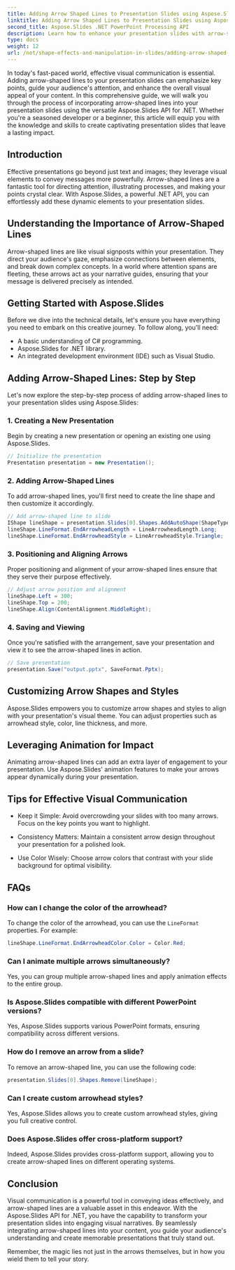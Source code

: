 ```yaml
---
title: Adding Arrow Shaped Lines to Presentation Slides using Aspose.Slides
linktitle: Adding Arrow Shaped Lines to Presentation Slides using Aspose.Slides
second_title: Aspose.Slides .NET PowerPoint Processing API
description: Learn how to enhance your presentation slides with arrow-shaped lines using Aspose.Slides for .NET. Step-by-step guide with code samples and FAQs.
type: docs
weight: 12
url: /net/shape-effects-and-manipulation-in-slides/adding-arrow-shaped-lines/
---
```


In today's fast-paced world, effective visual communication is essential. Adding arrow-shaped lines to your presentation slides can emphasize key points, guide your audience's attention, and enhance the overall visual appeal of your content. In this comprehensive guide, we will walk you through the process of incorporating arrow-shaped lines into your presentation slides using the versatile Aspose.Slides API for .NET. Whether you're a seasoned developer or a beginner, this article will equip you with the knowledge and skills to create captivating presentation slides that leave a lasting impact.

## Introduction

Effective presentations go beyond just text and images; they leverage visual elements to convey messages more powerfully. Arrow-shaped lines are a fantastic tool for directing attention, illustrating processes, and making your points crystal clear. With Aspose.Slides, a powerful .NET API, you can effortlessly add these dynamic elements to your presentation slides.

## Understanding the Importance of Arrow-Shaped Lines

Arrow-shaped lines are like visual signposts within your presentation. They direct your audience's gaze, emphasize connections between elements, and break down complex concepts. In a world where attention spans are fleeting, these arrows act as your narrative guides, ensuring that your message is delivered precisely as intended.

## Getting Started with Aspose.Slides

Before we dive into the technical details, let's ensure you have everything you need to embark on this creative journey. To follow along, you'll need:

- A basic understanding of C# programming.
- Aspose.Slides for .NET library.
- An integrated development environment (IDE) such as Visual Studio.

## Adding Arrow-Shaped Lines: Step by Step

Let's now explore the step-by-step process of adding arrow-shaped lines to your presentation slides using Aspose.Slides:

### 1. Creating a New Presentation

Begin by creating a new presentation or opening an existing one using Aspose.Slides.

```csharp
// Initialize the presentation
Presentation presentation = new Presentation();
```

### 2. Adding Arrow-Shaped Lines

To add arrow-shaped lines, you'll first need to create the line shape and then customize it accordingly.

```csharp
// Add arrow-shaped line to slide
IShape lineShape = presentation.Slides[0].Shapes.AddAutoShape(ShapeType.Line, 100, 100, 200, 0);
lineShape.LineFormat.EndArrowheadLength = LineArrowheadLength.Long;
lineShape.LineFormat.EndArrowheadStyle = LineArrowheadStyle.Triangle;
```

### 3. Positioning and Aligning Arrows

Proper positioning and alignment of your arrow-shaped lines ensure that they serve their purpose effectively.

```csharp
// Adjust arrow position and alignment
lineShape.Left = 300;
lineShape.Top = 200;
lineShape.Align(ContentAlignment.MiddleRight);
```

### 4. Saving and Viewing

Once you're satisfied with the arrangement, save your presentation and view it to see the arrow-shaped lines in action.

```csharp
// Save presentation
presentation.Save("output.pptx", SaveFormat.Pptx);
```

## Customizing Arrow Shapes and Styles

Aspose.Slides empowers you to customize arrow shapes and styles to align with your presentation's visual theme. You can adjust properties such as arrowhead style, color, line thickness, and more.

## Leveraging Animation for Impact

Animating arrow-shaped lines can add an extra layer of engagement to your presentation. Use Aspose.Slides' animation features to make your arrows appear dynamically during your presentation.

## Tips for Effective Visual Communication

- Keep it Simple: Avoid overcrowding your slides with too many arrows. Focus on the key points you want to highlight.

- Consistency Matters: Maintain a consistent arrow design throughout your presentation for a polished look.

- Use Color Wisely: Choose arrow colors that contrast with your slide background for optimal visibility.

## FAQs

### How can I change the color of the arrowhead?
To change the color of the arrowhead, you can use the `LineFormat` properties. For example:

```csharp
lineShape.LineFormat.EndArrowheadColor.Color = Color.Red;
```

### Can I animate multiple arrows simultaneously?
Yes, you can group multiple arrow-shaped lines and apply animation effects to the entire group.

### Is Aspose.Slides compatible with different PowerPoint versions?
Yes, Aspose.Slides supports various PowerPoint formats, ensuring compatibility across different versions.

### How do I remove an arrow from a slide?
To remove an arrow-shaped line, you can use the following code:

```csharp
presentation.Slides[0].Shapes.Remove(lineShape);
```

### Can I create custom arrowhead styles?
Yes, Aspose.Slides allows you to create custom arrowhead styles, giving you full creative control.

### Does Aspose.Slides offer cross-platform support?
Indeed, Aspose.Slides provides cross-platform support, allowing you to create arrow-shaped lines on different operating systems.

## Conclusion

Visual communication is a powerful tool in conveying ideas effectively, and arrow-shaped lines are a valuable asset in this endeavor. With the Aspose.Slides API for .NET, you have the capability to transform your presentation slides into engaging visual narratives. By seamlessly integrating arrow-shaped lines into your content, you guide your audience's understanding and create memorable presentations that truly stand out.

Remember, the magic lies not just in the arrows themselves, but in how you wield them to tell your story.
